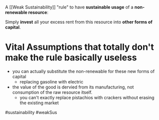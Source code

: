 A [[Weak Sustainability]] "rule" to have **sustainable usage** of a **non-renewable resource**:

Simply **invest** all your excess rent from this resource into **other forms of capital**.


# Vital Assumptions that totally don't make the rule basically useless
- you can actually substitute the non-renewable for these new forms of capital
	- replacing gasoline with electric
- the value of the good is dervied from its manufacturing, not consumption of the raw resource itself.
	- you can't exactly replace pistachios with crackers without erasing the existing market

#sustainability #weakSus 